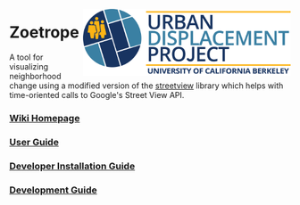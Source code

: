 <a href='https://urbandisplacement.org/'><img src='home/static/home/UDP_Logo.png' align="right" height="120" /></a>  

# Zoetrope

A tool for visualizing neighborhood change using a modified version of the [streetview](https://github.com/robolyst/streetview) library which helps with time-oriented calls to Google's Street View API.

### [Wiki Homepage](https://github.com/shayanpg/zoetrope/wiki)

### [User Guide](https://github.com/shayanpg/zoetrope/wiki/User-Guide)

### [Developer Installation Guide](https://github.com/shayanpg/zoetrope/wiki/Developer-Installation-Guide)

### [Development Guide](https://github.com/shayanpg/zoetrope/wiki/Development-Guide)
